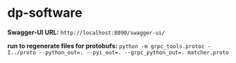 # dp-software

**Swagger-UI URL:** `http://localhost:8090/swagger-ui/`

**run to regenerate files for protobufs:** `python -m grpc_tools.protoc -I../proto --python_out=. --pyi_out=. --grpc_python_out=. matcher.proto`